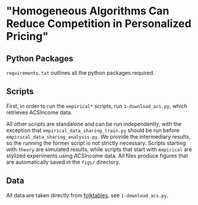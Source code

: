 # "Homogeneous Algorithms Can Reduce Competition in Personalized Pricing"

## Python Packages
`requirements.txt` outlines all the python packages required.

## Scripts

First, in order to run the ``empirical*`` scripts, run ``1-download_acs.py``, which retrieves ACSIncome data. 

All other scripts are standalone and can be run independently, with the exception that `empirical_data_sharing_train.py` should be run before `empirical_data_sharing_analysis.py`. We provide the intermediary results, so the running the former script is not strictly necessary. Scripts starting with `theory` are simulated results, while scripts that start with `empirical` are stylized experiments using ACSIncome data. All files produce figures that are automatically saved in the `figs/` directory.

## Data
All data are taken directly from [folktables](https://github.com/socialfoundations/folktables), see ``1-download_acs.py``. 